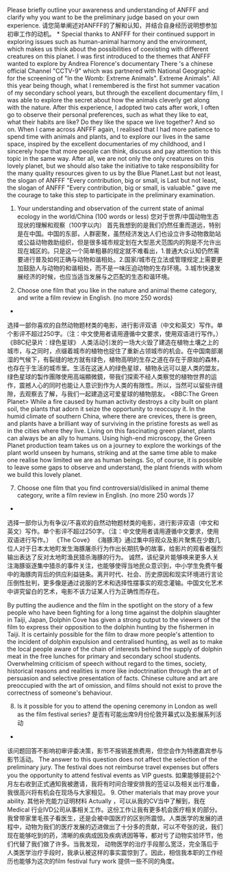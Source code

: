 Please briefly outline your awareness and understanding of ANFFF and clarify why you want to be the preliminary judge based on your own experience. 请您简单阐述对ANFFF的了解和认知，并结合自身经历说明想参加初审工作的动机。
*
	Special thanks to ANFFF for their continued support in exploring issues such as human-animal harmony and the environment, which makes us think about the possibilities of coexisting with different creatures on this planet. I was first introduced to the themes that ANFFF wanted to explore by Andrea Florence's documentary There 's a chinese official Channel "CCTV-9" which was partnered with National Geographic for the screening of "In the Womb: Extreme Animals". Extreme Animals". All this year being though, what I remembered is the first hot summer vacation of my secondary school years, but through the excellent documentary film, I was able to explore the secret about how the animals cleverly get along with the nature. After this experience, I adopted two cats after work, I often go to observe their personal preferences, such as what they like to eat, what their habits are like? Do they like the space we live together? And so on. When I came across ANFFF again, I realised that I had more patience to spend time with animals and plants, and to explore our lives in the same space, inspired by the excellent documentaries of my childhood, and I sincerely hope that more people can think, discuss and pay attention to this topic in the same way. After all, we are not only the only creatures on this lovely planet, but we should also take the initiative to take responsibility for the many quality resources given to us by the Blue Planet.Last but not least, the slogan of ANFFF "Every contribution, big or small, is Last but not least, the slogan of ANFFF "Every contribution, big or small, is valuable." gave me the courage to take this step to participate in the preliminary examination.

1. Your understanding and observation of the current state of animal ecology in the world/China (100 words or less) 您对于世界/中国动物生态现状的理解和观察（100字以内）
首先我想到的是我们仍然任重而道远，特别是在中国。中国的东部，人群密聚，虽然经济发达人们也设立许多动物救助站或公益动物救助组织，但是很多城市规定划在大型恶犬范围内的狗是不允许出现在城区的。只是这一个简单粗暴的规定就不难看出，1.普通大众认知仍然需要进行普及如何正确与动物和谐相处。2.国家/城市在立法或管理规定上需要更加鼓励人与动物的和谐相处，而不是一味压迫动物的生存环境。3.城市快速发展经济的时候，也应当适当发展与之匹配的生态和谐环境。

6. Choose one film that you like in the nature and animal theme category, and write a  film review in English. (no more 250 words) 
*
选择一部你喜欢的自然动物题材类的电影，进行影评双语（中文和英文）写作。单个影评不超过250字。（注：中文使用者请用遵循中文要求，使用双语进行写作。）
《BBC纪录片：绿色星球》
人类活动引发的一场大火毁了建造在植物土壤之上的城市，与之同时，点缀着城市的植物也捉住了重新占领城市的机会。在中国南部潮湿的气候下，有裂缝的地方就有绿色，植物高明的生存之道在存在于原始的森林，也存在于生活的城市里。生活在这迷人的绿色星球，植物永远可以是人类的盟友。绿色星球的製作團隊使用高端顯微鏡，带我们探索不经人类察觉的植物世界的运作，震撼人心的同时也能让人意识到作为人类的有限性。所以，当然可以留些许缝隙，去观察去了解，与我们一起建造这可爱星球的植物朋友。
<BBC:The Green Planet>
While a fire caused by human activity destroys a city built on plant soil, the plants that adorn it seize the opportunity to reoccupy it. In the humid climate of southern China, where there are crevices, there is green, and plants have a brilliant way of surviving in the pristine forests as well as in the cities where they live. Living on this fascinating green planet, plants can always be an ally to humans. Using high-end microscopy, the Green Planet production team takes us on a journey to explore the workings of the plant world unseen by humans, striking and at the same time able to make one realise how limited we are as human beings. So, of course, it is possible to leave some gaps to observe and understand, the plant friends with whom we build this lovely planet.

7. Choose one film that you find controversial/disliked in animal theme category, write a  film review in English. (no more 250 words )7
*
 选择一部你认为有争议/不喜欢的自然动物题材类的电影，进行影评双语（中文和英文）写作。单个影评不超过250字。（注：中文使用者请用遵循中文要求，使用双语进行写作。）
《The Cove》
《海豚湾》通过集中将观众及影片聚焦在少数几位人对于日本太地町发生海豚屠杀行为作出长期抗争的故事，给影片的观看者强烈输出表达了反对太地町渔民猎杀海豚的行为。
诚然，该纪录片能够唤来更多人关注海豚驱逐集中猎杀的事件关注，也能够使得当地民众意识到，中小学生免费午餐中的海豚肉背后的供应利益链条。离开时代、社会、历史原因和现实环境进行言论压倒性批判，更多像是通过说服的艺术和选择性摆事实的观念灌输。中国文化艺术中讲究留白的艺术，电影不该力证某人行为正确性而存在。

By putting the audience and the film in the spotlight on the story of a few people who have been fighting for a long time against the dolphin slaughter in Taiji, Japan, Dolphin Cove has given a strong output to the viewers of the film to express their opposition to the dolphin hunting by the fishermen in Taiji. 
It is certainly possible for the film to draw more people's attention to the incident of dolphin expulsion and centralised hunting, as well as to make the local people aware of the chain of interests behind the supply of dolphin meat in the free lunches for primary and secondary school students. Overwhelming criticism of speech without regard to the times, society, historical reasons and realities is more like indoctrination through the art of persuasion and selective presentation of facts. Chinese culture and art are preoccupied with the art of omission, and films should not exist to prove the correctness of someone's behaviour.

8. Is it possible for you to attend the opening ceremony in London as well as the film festival series? 是否有可能出席9月份伦敦开幕式以及影展系列活动
*
该问题回答不影响初审评委决策，影节不报销差旅费用，但您会作为特邀嘉宾参与影节活动。 
The answer to this question does not affect the selection of the preliminary jury. The festival does not reimburse travel expenses but offers you the opportunity to attend festival events as VIP guests.
如果能够提前2个月左右收到正式通知我被邀请，我将有时间合理安排我的签证以及相关出行准备，我很高兴将有机会在现场与大家相见。
9. Other materials that may prove your ability. 其他补充能力证明材料
Actually ，可以从我的CV当中了解到，我在Medical 行业IVD公司从事相关工作。这份工作让我有更多机会医疗相关的部分。我曾带家里毛孩子看医生，还是会被中国医疗的区别所震惊。人类医学的发展的进程中，动物为我们的医疗发展的迈进做出了十分多的贡献，可以不夸张的说，我们现在能够吃到的药，清晰的疾病成因及疾病诱因等等，都对亏了动物实验环节，他们代替了我们做了许多。当我发现， 动物医学的治疗手段那么宽泛，完全落后于人类医学治疗手段时，我承认被这样的事实震惊到了。因此，相信我本职的工作经历也能够为这次的film festival fury work 提供一些不同的角度。